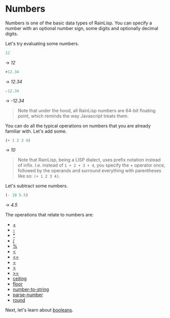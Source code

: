 ﻿# Numbers
Numbers is one of the basic data types of RainLisp.
You can specify a number with an optional number sign, some digits and optionally decimal digits.

Let's try evaluating some numbers.

```scheme
12
```
-> *12*

```scheme
+12.34
```
-> *12.34*

```scheme
-12.34
```
-> *-12.34*

> Note that under the hood, all RainLisp numbers are 64-bit floating point, which reminds the way Javascript treats them.

You can do all the typical operations on numbers that you are already familiar with.
Let's add some.

```scheme
(+ 1 2 3 4)
```
-> *10*

> Note that RainLisp, being a LISP dialect, uses prefix notation instead of infix.
I.e. instead of `1 + 2 + 3 + 4`, you specify the + operator once, followed by the operands 
and surround everything with parentheses like so: `(+ 1 2 3 4)`.

Let's subtract some numbers.

```scheme
(- 10 5.5)
```
-> *4.5*

The operations that relate to numbers are:

- [+](../primitives/plus.md)
- [-](../primitives/minus.md)
- [*](../primitives/multiply.md)
- [/](../primitives/divide.md)
- [%](../primitives/modulo.md)
- [<](../primitives/less.md)
- [<=](../primitives/less-or-equal.md)
- [=](../primitives/equal.md)
- [>](../primitives/greater.md)
- [>=](../primitives/greater-or-equal.md)
- [ceiling](../primitives/ceiling.md)
- [floor](../primitives/floor.md)
- [number-to-string](../primitives/number-to-string.md)
- [parse-number](../primitives/parse-number.md)
- [round](../primitives/round.md)

Next, let's learn about [booleans](booleans.md).
